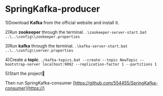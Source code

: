 # SpringKafka-producer


1)Download **Kafka** from the official website and install it.

2)Run **zookeeper** through the terminal. `.\zookeeper-server-start.bat ..\..\config\\zookeeper.properties`

3)Run **kafka** through the terminal. `.\kafka-server-start.bat ..\..\config\\server.properties`

4)Create a **topic**. `./kafka-topics.bat --create --topic NewTopic --bootstrap-server localhost:9092 --replication-factor 1 --partitions 1`

5)Start the project🚀️

Then run SpringKafka-consumer [https://github.com/554455/SpringKafka-consumer](https://)

